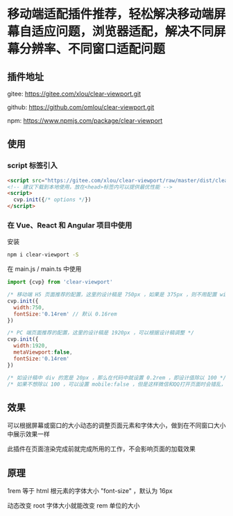 # 移动端适配插件推荐，轻松解决移动端屏幕自适应问题，浏览器适配，解决不同屏幕分辨率、不同窗口适配问题

## 插件地址

gitee: https://gitee.com/xlou/clear-viewport.git

github: https://github.com/omlou/clear-viewport.git

npm: https://www.npmjs.com/package/clear-viewport

## 使用

### script 标签引入

``` html
<script src="https://gitee.com/xlou/clear-viewport/raw/master/dist/clear-viewport.min.js"></script>
<!-- 建议下载到本地使用，放在<head>标签内可以提供最优性能 -->
<script>
  cvp.init({/* options */})
</script>
```

### 在 Vue、React 和 Angular 项目中使用

安装

``` bash
npm i clear-viewport -S
```

在 main.js / main.ts 中使用

``` javascript
import {cvp} from 'clear-viewport'

/* 移动端 H5 页面推荐的配置，这里的设计稿是 750px ，如果是 375px ，则不用配置 width */
cvp.init({
  width:750,
  fontSize:'0.14rem' // 默认 0.16rem
})

/* PC 端页面推荐的配置，这里的设计稿是 1920px ，可以根据设计稿调整 */
cvp.init({
  width:1920,
  metaViewport:false,
  fontSize:'0.14rem'
})

/* 如设计稿中 div 的宽是 20px ，那么在代码中就设置 0.2rem ，即设计值除以 100 */
/* 如果不想除以 100 ，可以设置 mobile:false ，但是这样微信和QQ打开页面时会错乱，其它浏览器则没问题 */
```

## 效果

可以根据屏幕或窗口的大小动态的调整页面元素和字体大小，做到在不同窗口大小中展示效果一样

此插件在页面渲染完成前就完成所用的工作，不会影响页面的加载效果

## 原理

1rem 等于 html 根元素的字体大小 "font-size" ，默认为 16px

动态改变 root 字体大小就能改变 rem 单位的大小